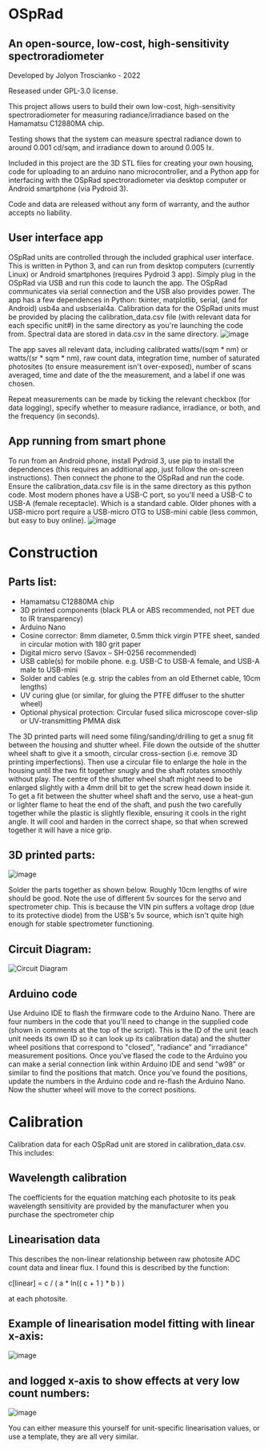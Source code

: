 # OSpRad
## An open-source, low-cost, high-sensitivity spectroradiometer

Developed by Jolyon Troscianko - 2022

Reseased under GPL-3.0 license.

This project allows users to build their own low-cost, high-sensitivity spectroradiometer for measuring radiance/irradiance based on the Hamamatsu C12880MA chip.

Testing shows that the system can measure spectral radiance down to around 0.001 cd/sqm, and irradiance down to around 0.005 lx.

Included in this project are the 3D STL files for creating your own housing, code for uploading to an arduino nano microcontroller, and a Python app for interfacing with the OSpRad spectroradiometer via desktop computer or Android smartphone (via Pydroid 3).

Code and data are released without any form of warranty, and the author accepts no liability.

## User interface app
OSpRad units are controlled through the included graphical user interface. This is written in Python 3, and can run from desktop computers (currently Linux) or Android smartphones (requires Pydroid 3 app). Simply plug in the OSpRad via USB and run this code to launch the app. The OSpRad communicates via serial connection and the USB also provides power. The app has a few dependences in Python: tkinter, matplotlib, serial, (and for Android) usb4a and usbserial4a. Calibration data for the OSpRad units must be provided by placing the calibration_data.csv file (with relevant data for each specific unit#) in the same directory as you're launching the code from. Spectral data are stored in data.csv in the same directory.
![image](https://user-images.githubusercontent.com/53558556/206735364-3b1cf770-dc8e-4b96-9161-38993c282523.png)

The app saves all relevant data, including calibrated watts/(sqm * nm) or watts/(sr * sqm * nm), raw count data, integration time, number of saturated photosites (to ensure measurement isn't over-exposed), number of scans averaged, time and date of the the measurement, and a label if one was chosen.

Repeat measurements can be made by ticking the relevant checkbox (for data logging), specify whether to measure radiance, irradiance, or both, and the frequency (in seconds).

## App running from smart phone
To run from an Android phone, install Pydroid 3, use pip to install the dependences (this requires an additional app, just follow the on-screen instructions). Then connect the phone to the OSpRad and run the code. Ensure the calibration_data.csv file is in the same directory as this python code. Most modern phones have a USB-C port, so you'll need a USB-C to USB-A (female receptacle). Which is a standard cable. Older phones with a USB-micro port require a USB-micro OTG to USB-mini cable (less common, but easy to buy online).
![image](https://user-images.githubusercontent.com/53558556/206735393-852fcddf-c2f6-4157-91d9-829ed9c3097c.png)


# Construction
## Parts list:
- Hamamatsu C12880MA chip
- 3D printed components (black PLA or ABS recommended, not PET due to IR transparency)
- Arduino Nano
- Cosine corrector: 8mm diameter, 0.5mm thick virgin PTFE sheet, sanded in circular motion with 180 grit paper
- Digital micro servo (Savox – SH-0256 recommended)
- USB cable(s) for mobile phone. e.g. USB-C to USB-A female, and USB-A male to USB-mini
- Solder and cables (e.g. strip the cables from an old Ethernet cable, 10cm lengths)
- UV curing glue (or similar, for gluing the PTFE diffuser to the shutter wheel)
- Optional physical protection: Circular fused silica microscope cover-slip or UV-transmitting PMMA disk

The 3D printed parts will need some filing/sanding/drilling to get a snug fit between the housing and shutter wheel. File down the outside of the shutter wheel shaft to give it a smooth, circular cross-section (i.e. remove 3D printing imperfections). Then use a circular file to enlarge the hole in the housing until the two fit together snugly and the shaft rotates smoothly without play. The centre of the shutter wheel shaft might need to be enlarged slightly with a 4mm drill bit to get the screw head down inside it. To get a fit between the shutter wheel shaft and the servo, use a heat-gun or lighter flame to heat the end of the shaft, and push the two carefully together while the plastic is slightly flexible, ensuring it cools in the right angle. It will cool and harden in the correct shape, so that when screwed together it will have a nice grip.

## 3D printed parts:
![image](https://user-images.githubusercontent.com/53558556/206735271-c7213dae-bb6c-4bfd-b26a-0d071d12910c.png)


Solder the parts together as shown below. Roughly 10cm lengths of wire should be good. Note the use of different 5v sources for the servo and spectrometer chip. This is because the VIN pin suffers a voltage drop (due to its protective diode) from the USB's 5v source, which isn't quite high enough for stable spectrometer functioning.

## Circuit Diagram:
![Circuit Diagram](https://user-images.githubusercontent.com/53558556/206735133-19c5051f-9946-49dd-95c0-88d3e2ee12a0.png)

## Arduino code
Use Arduino IDE to flash the firmware code to the Arduino Nano. There are four numbers in the code that you'll need to change in the supplied code (shown in comments at the top of the script). This is the ID of the unit (each unit needs its own ID so it can look up its calibration data) and the shutter wheel positions that correspond to "closed", "radiance" and "irradiance" measurement positions. Once you've flased the code to the Arduino you can make a serial connection link within Arduino IDE and send "w98" or similar to find the positions that match. Once you've found the positions, update the numbers in the Arduino code and re-flash the Arduino Nano. Now the shutter wheel will move to the correct positions.

# Calibration
Calibration data for each OSpRad unit are stored in calibration_data.csv. This includes:

## Wavelength calibration
The coefficients for the equation matching each photosite to its peak wavelength sensitivity are provided by the manufacturer when you purchase the spectrometer chip

## Linearisation data
This describes the non-linear relationship between raw photosite ADC count data and linear flux. I found this is described by the function:

c[linear] = c / ( a * ln(( c + 1 ) * b )  )

at each photosite.

## Example of linearisation model fitting with linear x-axis:
![image](https://user-images.githubusercontent.com/53558556/206866765-3232aae8-63bd-4dec-80ab-747c6e76379e.png)

## and logged x-axis to show effects at very low count numbers:
![image](https://user-images.githubusercontent.com/53558556/206866771-5d5c5ff3-211b-4721-a19d-9e68e6823c1b.png)

You can either measure this yourself for unit-specific linearisation values, or use a template, they are all very similar.


